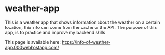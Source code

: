# weather-app
This is a weather app that shows information about the weather on a certain location, this info can come from the cache or the API. The purpose of this app, is to practice and improve my backend skills

This page is available here: https://info-of-weather-app.000webhostapp.com/
